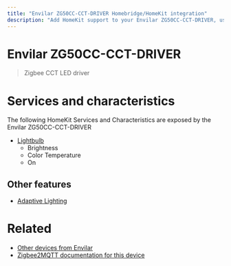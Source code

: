 ```yaml
---
title: "Envilar ZG50CC-CCT-DRIVER Homebridge/HomeKit integration"
description: "Add HomeKit support to your Envilar ZG50CC-CCT-DRIVER, using Homebridge, Zigbee2MQTT and homebridge-z2m."
---
```

<!---
This file has been GENERATED using src/docgen/docgen.ts
DO NOT EDIT THIS FILE MANUALLY!
-->
# Envilar ZG50CC-CCT-DRIVER
> Zigbee CCT LED driver


# Services and characteristics
The following HomeKit Services and Characteristics are exposed by
the Envilar ZG50CC-CCT-DRIVER

* [Lightbulb](../../light.md)
  * Brightness
  * Color Temperature
  * On

## Other features
* [Adaptive Lighting](../../light.md)

# Related
* [Other devices from Envilar](../index.md#envilar)
* [Zigbee2MQTT documentation for this device](https://www.zigbee2mqtt.io/devices/ZG50CC-CCT-DRIVER.html)